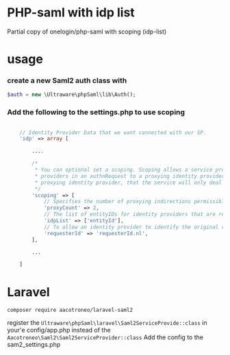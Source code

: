 # PHP-saml with idp list
Partial copy of onelogin/php-saml with scoping (idp-list)

# usage
### create a new Saml2 auth class with
```php
$auth = new \Ultraware\phpSaml\lib\Auth();
```
### Add the following to the settings.php to use scoping

```php

    // Identity Provider Data that we want connected with our SP.
    'idp' => array [

        ....

        /*
         * You can optional set a scoping. Scoping allows a service provider to specify a list of identity
         * providers in an authnRequest to a proxying identity provider. This is an indication to the
         * proxying identity provider, that the service will only deal with the identity providers specified.
         */
        'scoping' => [
            // Specifies the number of proxying indirections permissible.
            'proxyCount' => 2,
            // The list of entityIDs for identity providers that are relevant for a service provider in an authnRequest.
            'idpList' => ['entityId'],
            // To allow an identity provider to identify the original requester
            'requesterId' => 'requesterId.nl',
        ],

        ...

    ]
```

# Laravel
```
composer require aacotroneo/laravel-saml2
```

register the ```Ultraware\phpSaml\laravel\Saml2ServiceProvide::class``` in your'e config/app.php instead of the ```Aacotroneo\Saml2\Saml2ServiceProvider::class```
Add the config to the sam2_settings.php
